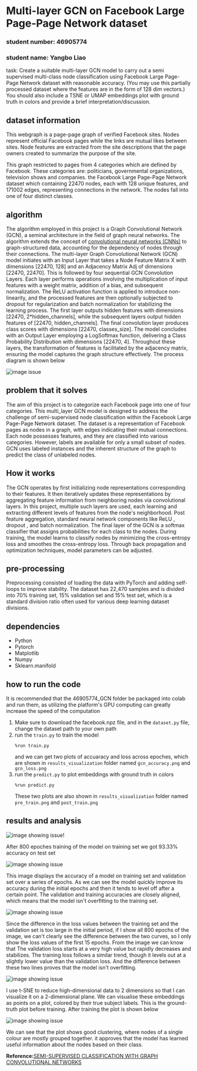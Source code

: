 # Multi-layer GCN on Facebook Large Page-Page Network dataset 
### student number: 46905774
### student name: Yangbo Liao

task: Create a suitable multi-layer GCN model to carry out a semi supervised multi-class node classification 
using Facebook Large Page-Page Network dataset with reasonable accuracy. (You may use this partially processed dataset 
where the features are in the form of 128 dim vectors.) You should also include a TSNE or UMAP embeddings plot with ground truth 
in colors and provide a brief interpretation/discussion.


## dataset information
This webgraph is a page-page graph of verified Facebook sites. Nodes represent official Facebook
pages while the links are mutual likes between sites. Node features are extracted from the site 
descriptions that the page owners created to summarize the purpose of the site.

This graph restricted to pages from 4 categories which are defined by Facebook. 
These categories are: politicians, governmental organizations, television shows and companies.
the Facebook Large Page-Page Network dataset which containing 22470 nodes, 
each with 128 unique features, and 171002 edges, representing connections in the network. The nodes fall into one of four distinct classes.

## algorithm
The algorithm employed in this project is a Graph Convolutional Network (GCN), a seminal architecture in 
the field of graph neural networks. The algorithm extends the concept of 
[convolutional neural networks (CNNs)](https://saturncloud.io/blog/a-comprehensive-guide-to-convolutional-neural-networks-the-eli5-way/) to graph-structured data, accounting for the dependency of nodes through their 
connections. The multi-layer Graph Convolutional Network (GCN) model initiates with an Input Layer that takes a 
Node Feature Matrix X with dimensions [22470, 128] and an Adjacency Matrix Adj of dimensions [22470, 22470]. 
This is followed by four sequential GCN Convolution Layers. Each layer performs operations involving the 
multiplication of input features with a weight matrix, addition of a bias, and subsequent normalization. 
The ReLU activation function is applied to introduce non-linearity, and the processed features are then optionally 
subjected to dropout for regularization and batch normalization for stabilizing the learning process. 
The first layer outputs hidden features with dimensions [22470, 2*hidden_channels], while the subsequent layers output 
hidden features of [22470, hidden_channels]. The final convolution layer produces class scores with dimensions [22470, classes_size]. 
The model concludes with an Output Layer employing a LogSoftmax function, delivering a Class Probability Distribution with dimensions [22470, 4]. 
Throughout these layers, the transformation of features is facilitated by the adjacency matrix, ensuring the model captures the graph structure effectively. 
The process diagram is shown below

![image issue](https://github.com/Amberfafa/PatternAnalysis-2023/blob/topic-recognition/recognition/46905774_GCN/results_visualization/GCN_module_dia.png)

## problem that it solves
The aim of this project is to categorize each Facebook page into one of four categories.
This multi_layer GCN model is designed to address the challenge of semi-supervised node classification within the 
Facebook Large Page-Page Network dataset. The dataset is a representation of Facebook pages as nodes in a graph, 
with edges indicating their mutual connections. Each node possesses features, and they are classified into various categories. 
However, labels are available for only a small subset of nodes. 
GCN uses labeled instances and the inherent structure of the graph to predict the class of unlabeled nodes.


## How it works
The GCN operates by first initializing node representations corresponding to their features. 
It then iteratively updates these representations by aggregating feature information from neighboring nodes via convolutional layers. 
In this project, multiple such layers are used, each learning and extracting different levels of features from the node's neighborhood. 
Post feature aggregation, standard neural network components like ReLU , dropout , and batch normalization. 
The final layer of the GCN is a softmax classifier that assigns probabilities for each class to the nodes. 
During training, the model learns to classify nodes by minimizing the cross-entropy loss and smoothes the cross-entropy loss. 
Through back propagation and optimization techniques, model parameters can be adjusted.

## pre-processing
Preprocessing consisted of loading the data with PyTorch and adding self-loops to improve stability. The dataset has 22,470 samples and is divided into 70% training set, 
15% validation set and 15% test set, which is a standard division ratio often used for various deep learning dataset divisions.

## dependencies
- Python
- Pytorch
- Matplotlib
- Numpy
- Sklearn.manifold

## how to run the code
It is recommended that the 46905774_GCN folder be packaged into colab and run them, as utilizing the platform's GPU computing can greatly increase the speed of the computation
1. Make sure to download the facebook.npz file, and in the `dataset.py` file, change the dataset path to your own path
2. run the `train.py` to train the model
   ```
   %run train.py
   ```
   and we can get two plots of accuaracy and loss across epoches, which are shown in `results_visualization` folder
   named `gcn_accuracy.png` and `gcn_loss.png`
4. run the `predict.py` to plot embeddings with ground truth in colors
   ```
   %run predict.py
   ```
   These two plots are also shown in `results_visualization` folder
   named `pre_train.png` and `post_train.png`
   
## results and analysis
![image showing issue](https://github.com/Amberfafa/PatternAnalysis-2023/blob/topic-recognition/recognition/46905774_GCN/results_visualization/best_accuracy.png)!

After 800 epoches training of the model on training set we got 93.33% accuracy on test set

![image showing issue](https://github.com/Amberfafa/PatternAnalysis-2023/blob/topic-recognition/recognition/46905774_GCN/results_visualization/gcn_accuracy.png)

This image displays the accuracy of a model on training set and validation set over a series of epochs. As we can see the model 
quickly improve its accuracy during the initial epochs and then it tends to level off after a certain point. 
The validation and training accuracies are closely aligned, which means that the model isn't overfitting to the training set.

![image showing issue](https://github.com/Amberfafa/PatternAnalysis-2023/blob/topic-recognition/recognition/46905774_GCN/results_visualization/gcn_loss.png)

Since the difference in the loss values between the training set and the validation set is too large in the initial period,
if I show all 800 epochs of the image, we can't clearly see the difference between the two curves, so I only show the loss values of the first 15 epochs.
From the image we can know that The validation loss starts at a very high value but rapidly decreases and stabilizes. The training loss follows a similar trend, 
though it levels out at a slightly lower value than the validation loss. And the difference between these two lines proves that the model isn't overfitting.

![image showing issue](https://github.com/Amberfafa/PatternAnalysis-2023/blob/topic-recognition/recognition/46905774_GCN/results_visualization/pre_train.png)

I use t-SNE to reduce high-dimensional data to 2 dimensions so that I can visualize it on a 2-dimensional plane.
We can visualise these embeddings as points on a plot, colored by their true subject labels. 
This is the ground-truth plot before training. After training the plot is shown below

![image showing issue](https://github.com/Amberfafa/PatternAnalysis-2023/blob/topic-recognition/recognition/46905774_GCN/results_visualization/post_train.png)

We can see that the plot shows good clustering, where nodes of a single colour are mostly grouped together. 
it approves that the model has learned useful information about the nodes based on their class.

**Reference:**[SEMI-SUPERVISED CLASSIFICATION WITH
GRAPH CONVOLUTIONAL NETWORKS](https://arxiv.org/pdf/1609.02907.pdf)


